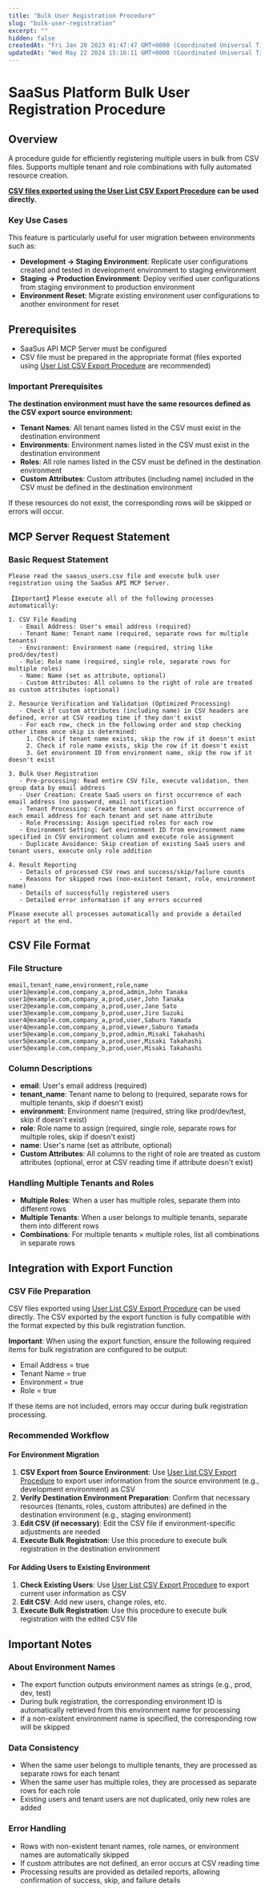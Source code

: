 ```yaml
---
title: "Bulk User Registration Procedure"
slug: "bulk-user-registration"
excerpt: ""
hidden: false
createdAt: "Fri Jan 20 2023 01:47:47 GMT+0000 (Coordinated Universal Time)"
updatedAt: "Wed May 22 2024 15:16:11 GMT+0000 (Coordinated Universal Time)"
---
```


# SaaSus Platform Bulk User Registration Procedure

## Overview
A procedure guide for efficiently registering multiple users in bulk from CSV files. Supports multiple tenant and role combinations with fully automated resource creation.

**[CSV files exported using the User List CSV Export Procedure](./export-user-info-csv.md) can be used directly.**

### Key Use Cases
This feature is particularly useful for user migration between environments such as:
- **Development → Staging Environment**: Replicate user configurations created and tested in development environment to staging environment
- **Staging → Production Environment**: Deploy verified user configurations from staging environment to production environment
- **Environment Reset**: Migrate existing environment user configurations to another environment for reset

## Prerequisites
- SaaSus API MCP Server must be configured
- CSV file must be prepared in the appropriate format (files exported using [User List CSV Export Procedure](./export-user-info-csv.md) are recommended)

### Important Prerequisites
**The destination environment must have the same resources defined as the CSV export source environment:**
- **Tenant Names**: All tenant names listed in the CSV must exist in the destination environment
- **Environments**: Environment names listed in the CSV must exist in the destination environment
- **Roles**: All role names listed in the CSV must be defined in the destination environment
- **Custom Attributes**: Custom attributes (including name) included in the CSV must be defined in the destination environment

If these resources do not exist, the corresponding rows will be skipped or errors will occur.

## MCP Server Request Statement

### Basic Request Statement
```
Please read the saasus_users.csv file and execute bulk user registration using the SaaSus API MCP Server.

【Important】Please execute all of the following processes automatically:

1. CSV File Reading
   - Email Address: User's email address (required)
   - Tenant Name: Tenant name (required, separate rows for multiple tenants)
   - Environment: Environment name (required, string like prod/dev/test)
   - Role: Role name (required, single role, separate rows for multiple roles)
   - Name: Name (set as attribute, optional)
   - Custom Attributes: All columns to the right of role are treated as custom attributes (optional)

2. Resource Verification and Validation (Optimized Processing)
   - Check if custom attributes (including name) in CSV headers are defined, error at CSV reading time if they don't exist
   - For each row, check in the following order and stop checking other items once skip is determined:
     1. Check if tenant name exists, skip the row if it doesn't exist
     2. Check if role name exists, skip the row if it doesn't exist
     3. Get environment ID from environment name, skip the row if it doesn't exist

3. Bulk User Registration
   - Pre-processing: Read entire CSV file, execute validation, then group data by email address
   - User Creation: Create SaaS users on first occurrence of each email address (no password, email notification)
   - Tenant Processing: Create tenant users on first occurrence of each email address for each tenant and set name attribute
   - Role Processing: Assign specified roles for each row
   - Environment Setting: Get environment ID from environment name specified in CSV environment column and execute role assignment
   - Duplicate Avoidance: Skip creation of existing SaaS users and tenant users, execute only role addition

4. Result Reporting
   - Details of processed CSV rows and success/skip/failure counts
   - Reasons for skipped rows (non-existent tenant, role, environment name)
   - Details of successfully registered users
   - Detailed error information if any errors occurred

Please execute all processes automatically and provide a detailed report at the end.
```

## CSV File Format

### File Structure
```csv
email,tenant_name,environment,role,name
user1@example.com,company_a,prod,admin,John Tanaka
user1@example.com,company_a,prod,user,John Tanaka
user2@example.com,company_a,prod,user,Jane Sato
user3@example.com,company_b,prod,user,Jiro Suzuki
user4@example.com,company_a,prod,user,Saburo Yamada
user4@example.com,company_a,prod,viewer,Saburo Yamada
user5@example.com,company_b,prod,admin,Misaki Takahashi
user5@example.com,company_a,prod,user,Misaki Takahashi
user5@example.com,company_b,prod,user,Misaki Takahashi
```

### Column Descriptions
- **email**: User's email address (required)
- **tenant_name**: Tenant name to belong to (required, separate rows for multiple tenants, skip if doesn't exist)
- **environment**: Environment name (required, string like prod/dev/test, skip if doesn't exist)
- **role**: Role name to assign (required, single role, separate rows for multiple roles, skip if doesn't exist)
- **name**: User's name (set as attribute, optional)
- **Custom Attributes**: All columns to the right of role are treated as custom attributes (optional, error at CSV reading time if attribute doesn't exist)

### Handling Multiple Tenants and Roles
- **Multiple Roles**: When a user has multiple roles, separate them into different rows
- **Multiple Tenants**: When a user belongs to multiple tenants, separate them into different rows
- **Combinations**: For multiple tenants × multiple roles, list all combinations in separate rows

## Integration with Export Function

### CSV File Preparation
CSV files exported using [User List CSV Export Procedure](./export-user-info-csv.md) can be used directly. The CSV exported by the export function is fully compatible with the format expected by this bulk registration function.

**Important**: When using the export function, ensure the following required items for bulk registration are configured to be output:
- Email Address = true
- Tenant Name = true
- Environment = true
- Role = true

If these items are not included, errors may occur during bulk registration processing.

### Recommended Workflow

#### For Environment Migration
1. **CSV Export from Source Environment**: Use [User List CSV Export Procedure](./export-user-info-csv.md) to export user information from the source environment (e.g., development environment) as CSV
2. **Verify Destination Environment Preparation**: Confirm that necessary resources (tenants, roles, custom attributes) are defined in the destination environment (e.g., staging environment)
3. **Edit CSV (if necessary)**: Edit the CSV file if environment-specific adjustments are needed
4. **Execute Bulk Registration**: Use this procedure to execute bulk registration in the destination environment

#### For Adding Users to Existing Environment
1. **Check Existing Users**: Use [User List CSV Export Procedure](./export-user-info-csv.md) to export current user information as CSV
2. **Edit CSV**: Add new users, change roles, etc.
3. **Execute Bulk Registration**: Use this procedure to execute bulk registration with the edited CSV file

## Important Notes

### About Environment Names
- The export function outputs environment names as strings (e.g., prod, dev, test)
- During bulk registration, the corresponding environment ID is automatically retrieved from this environment name for processing
- If a non-existent environment name is specified, the corresponding row will be skipped

### Data Consistency
- When the same user belongs to multiple tenants, they are processed as separate rows for each tenant
- When the same user has multiple roles, they are processed as separate rows for each role
- Existing users and tenant users are not duplicated, only new roles are added

### Error Handling
- Rows with non-existent tenant names, role names, or environment names are automatically skipped
- If custom attributes are not defined, an error occurs at CSV reading time
- Processing results are provided as detailed reports, allowing confirmation of success, skip, and failure details
